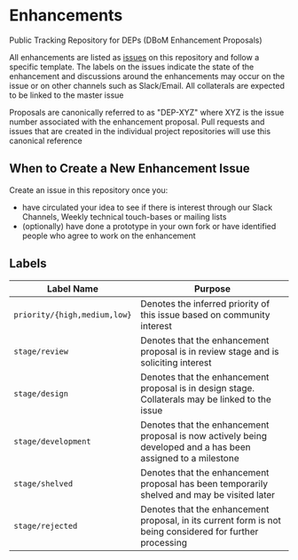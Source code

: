 # Enhancements
Public Tracking Repository for DEPs (DBoM Enhancement Proposals)

All enhancements are listed as [issues](https://github.com/DBOMproject/enhancements/issues) on this repository and follow a specific template. The labels on the issues indicate the state of the enhancement and discussions around the enhancements may occur on the issue or on other channels such as Slack/Email. All collaterals are expected to be linked to the master issue

Proposals are canonically referred to as "DEP-XYZ" where XYZ is the issue number associated with the enhancement proposal. Pull requests and issues that are created in the individual project repositories will use this canonical reference

## When to Create a New Enhancement Issue

Create an issue in this repository once you:

- have circulated your idea to see if there is interest
through our Slack Channels, Weekly technical touch-bases or mailing lists
- (optionally) have done a prototype in your own fork or have identified people who agree to work on the enhancement

## Labels

| Label Name                   | Purpose                                                                                                      |
|------------------------------|--------------------------------------------------------------------------------------------------------------|
| `priority/{high,medium,low}` | Denotes the inferred priority of this issue based on community interest                                      |
| `stage/review`               | Denotes that the enhancement proposal is in review stage and is soliciting interest                          |
| `stage/design`               | Denotes that the enhancement proposal is in design stage. Collaterals may be linked to the issue             |
| `stage/development`          | Denotes that the enhancement proposal is now actively being developed and a has been assigned to a milestone |
| `stage/shelved`              | Denotes that the enhancement proposal has been temporarily shelved and may be visited later                  |
| `stage/rejected`             | Denotes that the enhancement proposal, in its current form is not being considered for further processing    |